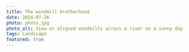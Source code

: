 ```yaml
---
title: The windmill brotherhood
date: 2024-07-26
photo: photo.jpg
photo_alt: View on aligned windmills across a river on a sunny day
tags: Landscape
featured: true
---
```


